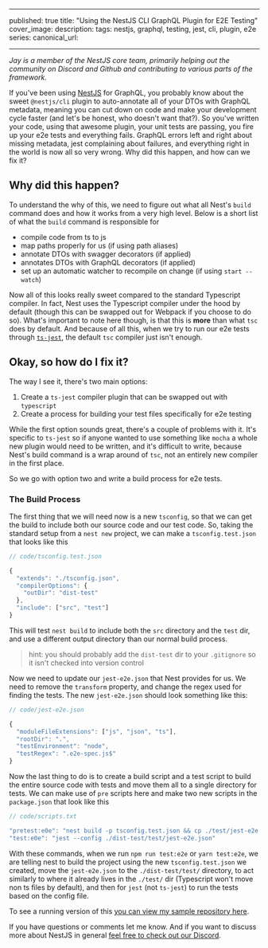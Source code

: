 <!-- prettier-ignore-start -->

---

published: true
title: "Using the NestJS CLI GraphQL Plugin for E2E Testing"
cover_image:
description:
tags: nestjs, graphql, testing, jest, cli, plugin, e2e
series:
canonical_url:

---

<!-- prettier-ignore-end -->

_Jay is a member of the NestJS core team, primarily helping out the community on Discord and Github and contributing to various parts of the framework._

If you've been using [NestJS](https://docs.nestjs.com) for GraphQL, you probably know about the sweet `@nestjs/cli` plugin to auto-annotate all of your DTOs with GraphQL metadata, meaning you can cut down on code and make your development cycle faster (and let's be honest, who doesn't want that?). So you've written your code, using that awesome plugin, your unit tests are passing, you fire up your e2e tests and everything fails. GraphQL errors left and right about missing metadata, jest complaining about failures, and everything right in the world is now all so very wrong. Why did this happen, and how can we fix it?

## Why did this happen?

To understand the why of this, we need to figure out what all Nest's `build` command does and how it works from a very high level. Below is a short list of what the `build` command is responsible for

- compile code from ts to js
- map paths properly for us (if using path aliases)
- annotate DTOs with swagger decorators (if applied)
- annotates DTOs with GraphQL decorators (if applied)
- set up an automatic watcher to recompile on change (if using `start --watch`)

Now all of this looks really sweet compared to the standard Typescript compiler. In fact, Nest uses the Typescript compiler under the hood by default (though this can be swapped out for Webpack if you choose to do so). What's important to note here though, is that this is **more** than what `tsc` does by default. And because of all this, when we try to run our e2e tests through [`ts-jest`](https://github.com/kulshekhar/ts-jest), the default `tsc` compiler just isn't enough.

## Okay, so how do I fix it?

The way I see it, there's two main options:

1. Create a `ts-jest` compiler plugin that can be swapped out with `typescript`
2. Create a process for building your test files specifically for e2e testing

While the first option sounds great, there's a couple of problems with it. It's specific to `ts-jest` so if anyone wanted to use something like `mocha` a whole new plugin would need to be written, and it's difficult to write, because Nest's build command is a wrap around of `tsc`, not an entirely new compiler in the first place.

So we go with option two and write a build process for e2e tests.

### The Build Process

The first thing that we will need now is a new `tsconfig`, so that we can get the build to include both our source code and our test code. So, taking the standard setup from a `nest new` project, we can make a `tsconfig.test.json` that looks like this

```js
// code/tsconfig.test.json

{
  "extends": "./tsconfig.json",
  "compilerOptions": {
    "outDir": "dist-test"
  },
  "include": ["src", "test"]
}

```

This will test `nest build` to include both the `src` directory and the `test` dir, and use a different output directory than our normal build process.

> hint: you should probably add the `dist-test` dir to your `.gitignore` so it isn't checked into version control

Now we need to update our `jest-e2e.json` that Nest provides for us. We need to remove the `transform` property, and change the regex used for finding the tests. The new `jest-e2e.json` should look something like this:

```js
// code/jest-e2e.json

{
  "moduleFileExtensions": ["js", "json", "ts"],
  "rootDir": ".",
  "testEnvironment": "node",
  "testRegex": ".e2e-spec.js$"
}

```

Now the last thing to do is to create a build script and a test script to build the entire source code with tests and move them all to a single directory for tests. We can make use of `pre` scripts here and make two new scripts in the `package.json` that look like this

```js
// code/scripts.txt

"pretest:e0e": "nest build -p tsconfig.test.json && cp ./test/jest-e2e.json ./dist-test/test/",
"test:e0e": "jest --config ./dist-test/test/jest-e2e.json"

```

With these commands, when we run `npm run test:e2e` or `yarn test:e2e`, we are telling nest to build the project using the new `tsconfig.test.json` we created, move the `jest-e2e.json` to the `./dist-test/test/` directory, to act similarly to where it already lives in the `./test/` dir (Typescript won't move non ts files by default), and then for `jest` (not `ts-jest`) to run the tests based on the config file.

To see a running version of this [you can view my sample repository here](https://github.com/jmcdo29/nestjs-graphql-e2e-plugin).

If you have questions or comments let me know. And if you want to discuss more about NestJS in general [feel free to check out our Discord](https://discord.gg/nestjs).
